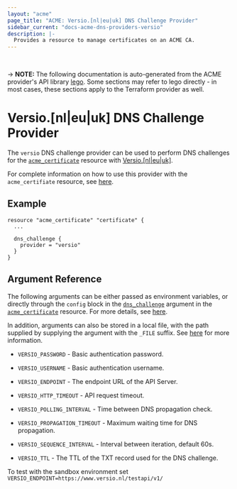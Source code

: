 ```yaml
---
layout: "acme"
page_title: "ACME: Versio.[nl|eu|uk] DNS Challenge Provider"
sidebar_current: "docs-acme-dns-providers-versio"
description: |-
  Provides a resource to manage certificates on an ACME CA.
---
```

<br>

-> **NOTE:** The following documentation is auto-generated from the
ACME provider's API library [lego](https://go-acme.github.io/lego/).
Some sections may refer to lego directly - in most cases, these
sections apply to the Terraform provider as well.

# Versio.[nl|eu|uk] DNS Challenge Provider

The `versio` DNS challenge provider can be used to perform DNS challenges for
the [`acme_certificate`][resource-acme-certificate] resource with
[Versio.[nl|eu|uk]](https://www.versio.nl/domeinnamen).

[resource-acme-certificate]: /docs/providers/acme/r/certificate.html

For complete information on how to use this provider with the `acme_certifiate`
resource, see [here][resource-acme-certificate-dns-challenges].

[resource-acme-certificate-dns-challenges]: /docs/providers/acme/r/certificate.html#using-dns-challenges

## Example

```hcl
resource "acme_certificate" "certificate" {
  ...

  dns_challenge {
    provider = "versio"
  }
}
```
## Argument Reference

The following arguments can be either passed as environment variables, or
directly through the `config` block in the
[`dns_challenge`][resource-acme-certificate-dns-challenge-arg] argument in the
[`acme_certificate`][resource-acme-certificate] resource. For more details, see
[here][resource-acme-certificate-dns-challenges].

[resource-acme-certificate-dns-challenge-arg]: /docs/providers/acme/r/certificate.html#dns_challenge

In addition, arguments can also be stored in a local file, with the path
supplied by supplying the argument with the `_FILE` suffix. See
[here][acme-certificate-file-arg-example] for more information.

[acme-certificate-file-arg-example]: /docs/providers/acme/r/certificate.html#using-variable-files-for-provider-arguments

* `VERSIO_PASSWORD` - Basic authentication password.
* `VERSIO_USERNAME` - Basic authentication username.

* `VERSIO_ENDPOINT` - The endpoint URL of the API Server.
* `VERSIO_HTTP_TIMEOUT` - API request timeout.
* `VERSIO_POLLING_INTERVAL` - Time between DNS propagation check.
* `VERSIO_PROPAGATION_TIMEOUT` - Maximum waiting time for DNS propagation.
* `VERSIO_SEQUENCE_INTERVAL` - Interval between iteration, default 60s.
* `VERSIO_TTL` - The TTL of the TXT record used for the DNS challenge.

To test with the sandbox environment set ```VERSIO_ENDPOINT=https://www.versio.nl/testapi/v1/```

